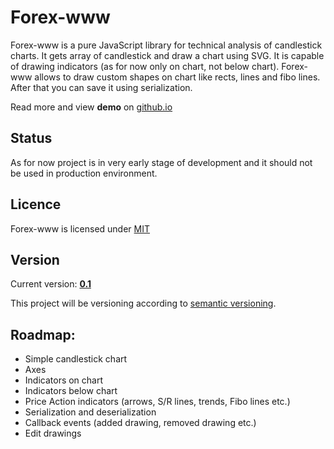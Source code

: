 Forex-www
=========

Forex-www is a pure JavaScript library for technical analysis of candlestick charts. It gets array of candlestick and draw a chart using SVG. It is capable of drawing indicators (as for now only on chart, not below chart). Forex-www allows to draw custom shapes on chart like rects, lines and fibo lines. After that you can save it using serialization.

Read more and view **demo** on [github.io](http://yaras.github.com/forex-www)

## Status

As for now project is in very early stage of development and it should not be used in production environment.

## Licence

Forex-www is licensed under [MIT](http://opensource.org/licenses/MIT)

## Version

Current version: [**0.1**](https://github.com/yaras/forex-www/releases/tag/v0.1)

This project will be versioning according to [semantic versioning](http://semver.org).

## Roadmap:

* Simple candlestick chart
* Axes
* Indicators on chart
* Indicators below chart
* Price Action indicators (arrows, S/R lines, trends, Fibo lines etc.)
* Serialization and deserialization
* Callback events (added drawing, removed drawing etc.)
* Edit drawings
